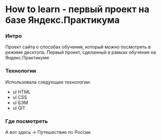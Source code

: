 # How to learn - первый проект на базе Яндекс.Практикума

### Интро

Проект сайта о способах обучения, который можно посмотреть в режиме десктопа. Первый проект, сделанный в рамках обучения на Яндекс.Практикуме

### Технологии

Использовала следующие технологии:

- ul HTML
- ul CSS
- ul БЭМ
- ul GIT

### Где посмотреть

А вот здесь → Путешествие по России.
